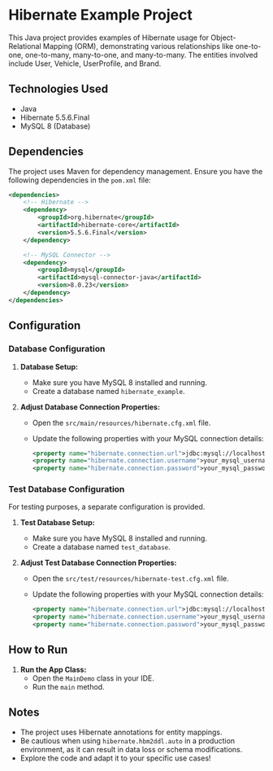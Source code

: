 # Hibernate Example Project

This Java project provides examples of Hibernate usage for Object-Relational Mapping (ORM), demonstrating various relationships like one-to-one, one-to-many, many-to-one, and many-to-many. The entities involved include User, Vehicle, UserProfile, and Brand.

## Technologies Used

- Java
- Hibernate 5.5.6.Final
- MySQL 8 (Database)

## Dependencies

The project uses Maven for dependency management. Ensure you have the following dependencies in the `pom.xml` file:

```xml
<dependencies>
    <!-- Hibernate -->
    <dependency>
        <groupId>org.hibernate</groupId>
        <artifactId>hibernate-core</artifactId>
        <version>5.5.6.Final</version>
    </dependency>

    <!-- MySQL Connector -->
    <dependency>
        <groupId>mysql</groupId>
        <artifactId>mysql-connector-java</artifactId>
        <version>8.0.23</version>
    </dependency>
</dependencies>
```


## Configuration

### Database Configuration

1. **Database Setup:**
    - Make sure you have MySQL 8 installed and running.
    - Create a database named `hibernate_example`.

2. **Adjust Database Connection Properties:**
    - Open the `src/main/resources/hibernate.cfg.xml` file.
    - Update the following properties with your MySQL connection details:

      ```xml
      <property name="hibernate.connection.url">jdbc:mysql://localhost:3306/hibernate_example</property>
      <property name="hibernate.connection.username">your_mysql_username</property>
      <property name="hibernate.connection.password">your_mysql_password</property>
      ```

### Test Database Configuration

For testing purposes, a separate configuration is provided.

1. **Test Database Setup:**
    - Make sure you have MySQL 8 installed and running.
    - Create a database named `test_database`.

2. **Adjust Test Database Connection Properties:**
    - Open the `src/test/resources/hibernate-test.cfg.xml` file.
    - Update the following properties with your MySQL connection details:

      ```xml
      <property name="hibernate.connection.url">jdbc:mysql://localhost:3306/test_database</property>
      <property name="hibernate.connection.username">your_mysql_username</property>
      <property name="hibernate.connection.password">your_mysql_password</property>
      ```

## How to Run

1. **Run the App Class:**
    - Open the `MainDemo` class in your IDE.
    - Run the `main` method.

## Notes

- The project uses Hibernate annotations for entity mappings.
- Be cautious when using `hibernate.hbm2ddl.auto` in a production environment, as it can result in data loss or schema modifications.
- Explore the code and adapt it to your specific use cases!